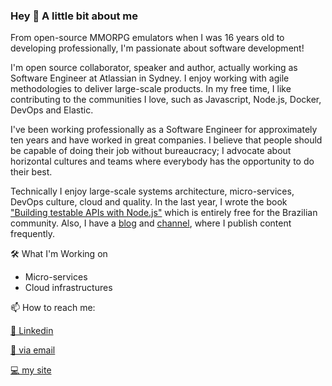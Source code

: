 ### Hey 👋 A little bit about me

From open-source MMORPG emulators when I was 16 years old to developing professionally, I'm passionate about software development!

I'm open source collaborator, speaker and author, actually working as Software Engineer at Atlassian in Sydney. I enjoy working with agile methodologies to deliver large-scale products. In my free time, I like contributing to the communities I love, such as Javascript, Node.js, Docker, DevOps and Elastic.

I've been working professionally as a Software Engineer for approximately ten years and have worked in great companies. I believe that people should be capable of doing their job without bureaucracy; I advocate about horizontal cultures and teams where everybody has the opportunity to do their best.

Technically I enjoy large-scale systems architecture, micro-services, DevOps culture, cloud and quality.
In the last year, I wrote the book ["Building testable APIs with Node.js"](https://leanpub.com/construindo-apis-testaveis-com-nodejs/) which is entirely free for the Brazilian community. Also, I have a [blog](https://walde.co/) and [channel](https://www.youtube.com/user/waldemaneto/videos), where I publish content frequently.

🛠 What I'm Working on
- Micro-services
- Cloud infrastructures

📫 How to reach me:

[💬 Linkedin](https://www.linkedin.com/in/waldemarnt/)

[📧 via email](mailto:waldemarnt@gmail.com)

[💻 my site ](https://walde.co)
